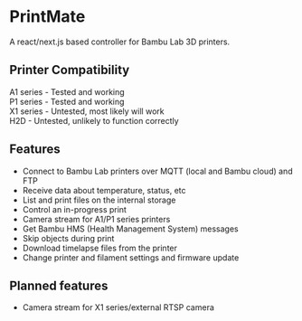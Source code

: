# PrintMate
A react/next.js based controller for Bambu Lab 3D printers. 

## Printer Compatibility
A1 series - Tested and working\
P1 series - Tested and working\
X1 series - Untested, most likely will work\
H2D - Untested, unlikely to function correctly

## Features
* Connect to Bambu Lab printers over MQTT (local and Bambu cloud) and FTP
* Receive data about temperature, status, etc
* List and print files on the internal storage
* Control an in-progress print
* Camera stream for A1/P1 series printers
* Get Bambu HMS (Health Management System) messages
* Skip objects during print
* Download timelapse files from the printer
* Change printer and filament settings and firmware update

## Planned features
* Camera stream for X1 series/external RTSP camera
